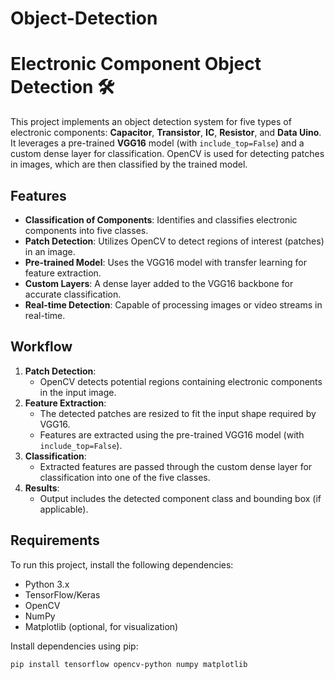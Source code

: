 # Object-Detection
# Electronic Component Object Detection 🛠️

This project implements an object detection system for five types of electronic components: **Capacitor**, **Transistor**, **IC**, **Resistor**, and **Data Uino**. It leverages a pre-trained **VGG16** model (with `include_top=False`) and a custom dense layer for classification. OpenCV is used for detecting patches in images, which are then classified by the trained model.

## Features

- **Classification of Components**: Identifies and classifies electronic components into five classes.
- **Patch Detection**: Utilizes OpenCV to detect regions of interest (patches) in an image.
- **Pre-trained Model**: Uses the VGG16 model with transfer learning for feature extraction.
- **Custom Layers**: A dense layer added to the VGG16 backbone for accurate classification.
- **Real-time Detection**: Capable of processing images or video streams in real-time.

## Workflow

1. **Patch Detection**:
   - OpenCV detects potential regions containing electronic components in the input image.
2. **Feature Extraction**:
   - The detected patches are resized to fit the input shape required by VGG16.
   - Features are extracted using the pre-trained VGG16 model (with `include_top=False`).
3. **Classification**:
   - Extracted features are passed through the custom dense layer for classification into one of the five classes.
4. **Results**:
   - Output includes the detected component class and bounding box (if applicable).

## Requirements

To run this project, install the following dependencies:

- Python 3.x
- TensorFlow/Keras
- OpenCV
- NumPy
- Matplotlib (optional, for visualization)

Install dependencies using pip:

```bash
pip install tensorflow opencv-python numpy matplotlib
